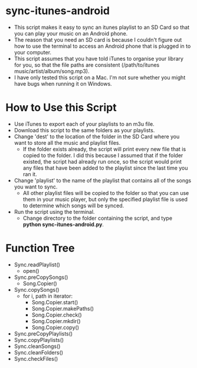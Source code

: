 # sync-itunes-android
- This script makes it easy to sync an itunes playlist to an SD Card so that you can play your music on an Android phone. 
- The reason that you need an SD card is because I couldn't figure out how to use the terminal to access an Android phone that is plugged in to your computer. 
- This script assumes that you have told iTunes to organise your library for you, so that the file paths are consistent (/path/to/itunes music/artist/album/song.mp3). 
- I have only tested this script on a Mac. I'm not sure whether you might have bugs when running it on Windows. 

# How to Use this Script
- Use iTunes to export each of your playlists to an m3u file. 
- Download this script to the same folders as your playlists. 
- Change 'dest' to the location of the folder in the SD Card where you want to store all the music and playlist files. 
	- If the folder exists already, the script will print every new file that is copied to the folder. I did this because I assumed that if the folder existed, the script had already run once, so the script would print any files that have been added to the playlist since the last time you ran it. 
- Change 'playlist' to the name of the playlist that contains all of the songs you want to sync. 
	- All other playlist files will be copied to the folder so that you can use them in your music player, but only the specified playlist file is used to determine which songs will be synced. 
- Run the script using the terminal. 
	- Change directory to the folder containing the script, and type **python sync-itunes-android.py**. 

# Function Tree
- Sync.readPlaylist()
	- open()
- Sync.preCopySongs()
	- Song.Copier()
- Sync.copySongs()
	- for i, path in iterator:
		- Song.Copier.start()
		- Song.Copier.makePaths()
		- Song.Copier.check()
		- Song.Copier.mkdir()
		- Song.Copier.copy()
- Sync.preCopyPlaylists()
- Sync.copyPlaylists()
- Sync.cleanSongs()    
- Sync.cleanFolders()
- Sync.checkFiles()